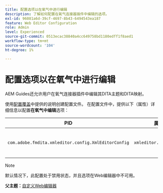 ```yaml
---
title: 配置选项以在氧气中进行编辑
description: 了解如何配置在氧气连接器插件中编辑的选项。
exl-id: 96081a6d-39cf-4697-8b43-6494543ea187
feature: Web Editor Configuration
role: Admin
level: Experienced
source-git-commit: 0513ecac38840a4cc649758bd1180edff1f8aed1
workflow-type: tm+mt
source-wordcount: '104'
ht-degree: 1%

---
```


# 配置选项以在氧气中进行编辑

AEM Guides还允许用户在氧气连接器插件中编辑其DITA主题和DITA映射。

使用[配置覆盖](download-install-additional-config-override.md#)中提供的说明创建配置文件。 在配置文件中，提供以下（属性）详细信息以配置&#x200B;**在氧气中编辑**&#x200B;选项：



| PID | 属性键 | 属性值 |
|---|------------|--------------|
| `com.adobe.fmdita.xmleditor.config.XmlEditorConfig` | `xmleditor.editinoxygen` | 布尔值\(true/false\)。 **默认值**： false |

>[!NOTE]
>
> 默认情况下，此配置处于禁用状态，并且选项在Web编辑器中不可用。

**父主题：**[&#x200B;自定义Web编辑器](conf-web-editor.md)
